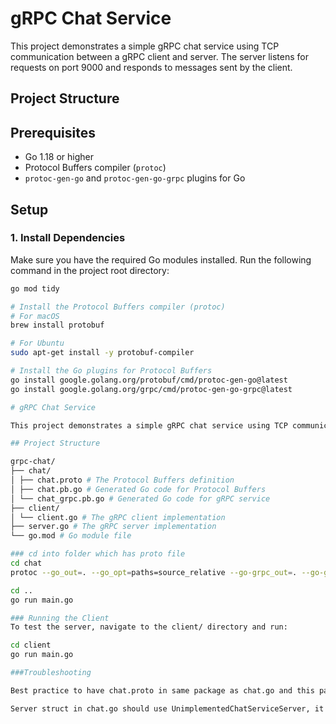 # gRPC Chat Service

This project demonstrates a simple gRPC chat service using TCP communication between a gRPC client and server. The server listens for requests on port 9000 and responds to messages sent by the client.

## Project Structure


## Prerequisites

- Go 1.18 or higher
- Protocol Buffers compiler (`protoc`)
- `protoc-gen-go` and `protoc-gen-go-grpc` plugins for Go

## Setup

### 1. Install Dependencies

Make sure you have the required Go modules installed. Run the following command in the project root directory:

```sh
go mod tidy

# Install the Protocol Buffers compiler (protoc)
# For macOS
brew install protobuf

# For Ubuntu
sudo apt-get install -y protobuf-compiler

# Install the Go plugins for Protocol Buffers
go install google.golang.org/protobuf/cmd/protoc-gen-go@latest
go install google.golang.org/grpc/cmd/protoc-gen-go-grpc@latest

# gRPC Chat Service

This project demonstrates a simple gRPC chat service using TCP communication between a gRPC client and server. The server listens for requests on port 9000 and responds to messages sent by the client.

## Project Structure

grpc-chat/
├── chat/
│ ├── chat.proto # The Protocol Buffers definition
│ ├── chat.pb.go # Generated Go code for Protocol Buffers
│ └── chat_grpc.pb.go # Generated Go code for gRPC service
├── client/
│ └── client.go # The gRPC client implementation
├── server.go # The gRPC server implementation
└── go.mod # Go module file

### cd into folder which has proto file
cd chat
protoc --go_out=. --go_opt=paths=source_relative --go-grpc_out=. --go-grpc_opt=paths=source_relative chat.proto

cd ..
go run main.go

### Running the Client
To test the server, navigate to the client/ directory and run:

cd client
go run main.go

###Troubleshooting

Best practice to have chat.proto in same package as chat.go and this package should be mentioned in options go_package = "path/chat" in chat.go

Server struct in chat.go should use UnimplementedChatServiceServer, it's a way to ensure that your server type implements the necessary interface for gRPC service handling


